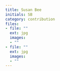 ```yaml
---
title: Susan Bee
initials: SB
category: contribution
files:
- file: ""
  ext: jpg
  images:
  - ""
- file: ""
  ext: jpg
  images:
  - ""
---
```

